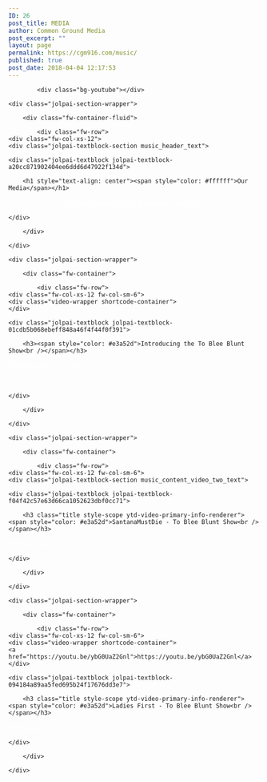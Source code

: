 ```yaml
---
ID: 26
post_title: MEDIA
author: Common Ground Media
post_excerpt: ""
layout: page
permalink: https://cgm916.com/music/
published: true
post_date: 2018-04-04 12:17:53
---
```

<section id="music_header_content" class="jolpai-main-section  jolpai-section-93b46294f6cb85d82d698e0d6837569a">
    
    
    
            <div class="bg-youtube"></div>
    
    <div class="jolpai-section-wrapper">

        <div class="fw-container-fluid">

            <div class="fw-row">
	<div class="fw-col-xs-12">
	<div class="jolpai-textblock-section music_header_text">

    <div class="jolpai-textblock jolpai-textblock-a20cc871902404ee6ddd6d47922f134d">

        <h1 style="text-align: center"><span style="color: #ffffff">Our Media</span></h1>
<p style="text-align: center"><span style="color: #ffffff">Talented Local Artists, Producers, and DJ's<br /></span></p>

    </div>

</div>
</div>
</div>


        </div>

    </div>
</section>
<section id="music_content_section" class="jolpai-main-section  jolpai-section-dc64253ec434dac9e8cf165fc9090f4a">
    
    
    
    
    <div class="jolpai-section-wrapper">

        <div class="fw-container">

            <div class="fw-row">
	<div class="fw-col-xs-12 fw-col-sm-6">
	<div class="video-wrapper shortcode-container">
	</div>
</div>
<div class="fw-col-xs-12 fw-col-sm-6">
	<div class="jolpai-textblock-section music_content_video_one_text">

    <div class="jolpai-textblock jolpai-textblock-01cdb5b068ebeff848a46f4f44f0f391">

        <h3><span style="color: #e3a52d">Introducing the To Blee Blunt Show<br /></span></h3>
<p><span style="color: #ffffff">Official Video - C-Plus</span></p>
<p><span style="color: #ffffff"> </span></p>

    </div>

</div>
</div>
</div>


        </div>

    </div>
</section>
<section class="jolpai-main-section  jolpai-section-3ea18b7999f05f13143e85dbb2b4cae6">
    
    
    
    
    <div class="jolpai-section-wrapper">

        <div class="fw-container">

            <div class="fw-row">
	<div class="fw-col-xs-12 fw-col-sm-6">
	<div class="jolpai-textblock-section music_content_video_two_text">

    <div class="jolpai-textblock jolpai-textblock-f04f42c57e63d66ca1052623dbf0cc71">

        <h3 class="title style-scope ytd-video-primary-info-renderer"><span style="color: #e3a52d">SantanaMustDie - To Blee Blunt Show<br /></span></h3>
<p><span style="color: #ffffff">Official Video<br /></span></p>

    </div>

</div>
</div>
<div class="fw-col-xs-12 fw-col-sm-6">
	<div class="video-wrapper shortcode-container">
	</div>
</div>
</div>


        </div>

    </div>
</section>
<section class="jolpai-main-section  jolpai-section-6a3f73d84ff96528e0b4496c676f606c">
    
    
    
    
    <div class="jolpai-section-wrapper">

        <div class="fw-container">

            <div class="fw-row">
	<div class="fw-col-xs-12 fw-col-sm-6">
	<div class="video-wrapper shortcode-container">
	<a href="https://youtu.be/ybG0UaZ2Gnl">https://youtu.be/ybG0UaZ2Gnl</a></div>
</div>
<div class="fw-col-xs-12 fw-col-sm-6">
	<div class="jolpai-textblock-section music_content_video_two_text">

    <div class="jolpai-textblock jolpai-textblock-094184a89aa5fed695b24f17676dd3e7">

        <h3 class="title style-scope ytd-video-primary-info-renderer"><span style="color: #e3a52d">Ladies First - To Blee Blunt Show<br /></span></h3>
<p><span style="color: #ffffff">Official Video<br /></span></p>

    </div>

</div>
</div>
</div>


        </div>

    </div>
</section>


<!-- 87d79a7398304e2c9a00d2ad597729b9 -->